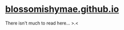 # [blossomishymae.github.io](https://blossomishymae.github.io)

There isn't much to read here... >.<
